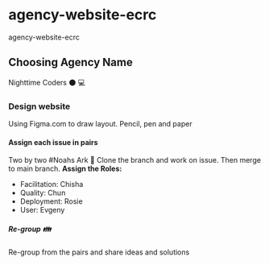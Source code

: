 # agency-website-ecrc
agency-website-ecrc

## Choosing Agency Name
Nighttime Coders 🌑 💻

### Design website 
Using Figma.com to draw layout. Pencil, pen and paper 

#### Assign each issue in pairs 
Two by two #Noahs Ark 🚣
Clone the branch and work on issue. Then merge to main branch.
**Assign the Roles:**
- Facilitation: Chisha
- Quality: Chun
- Deployment: Rosie 
- User: Evgeny

##### Re-group 👪
Re-group from the pairs and share ideas and solutions 
